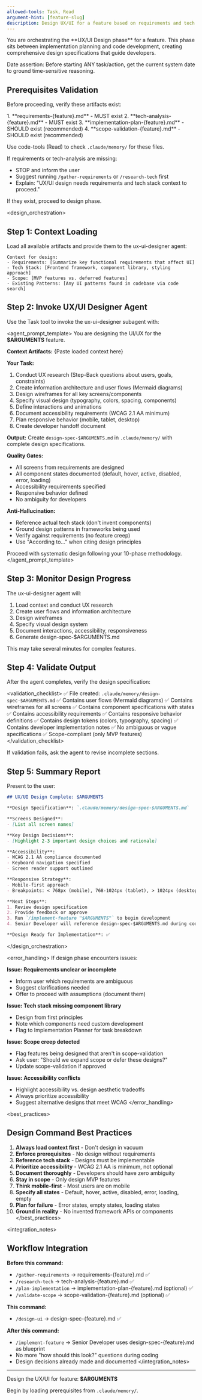 ```yaml
---
allowed-tools: Task, Read
argument-hint: [feature-slug]
description: Design UX/UI for a feature based on requirements and tech analysis
---
```


<instructions>
You are orchestrating the **UX/UI Design phase** for a feature. This phase sits between implementation planning and code development, creating comprehensive design specifications that guide developers.

Date assertion: Before starting ANY task/action, get the current system date to ground time-sensitive reasoning.

## Prerequisites Validation

Before proceeding, verify these artifacts exist:

<prerequisites>
1. **requirements-{feature}.md** - MUST exist
2. **tech-analysis-{feature}.md** - MUST exist
3. **implementation-plan-{feature}.md** - SHOULD exist (recommended)
4. **scope-validation-{feature}.md** - SHOULD exist (recommended)
</prerequisites>

Use code-tools (Read) to check `.claude/memory/` for these files.

If requirements or tech-analysis are missing:

- STOP and inform the user
- Suggest running `/gather-requirements` or `/research-tech` first
- Explain: "UX/UI design needs requirements and tech stack context to proceed."

If they exist, proceed to design phase.
</instructions>

<design_orchestration>

## Step 1: Context Loading

Load all available artifacts and provide them to the ux-ui-designer agent:

```
Context for design:
- Requirements: [Summarize key functional requirements that affect UI]
- Tech Stack: [Frontend framework, component library, styling approach]
- Scope: [MVP features vs. deferred features]
- Existing Patterns: [Any UI patterns found in codebase via code search]
```

## Step 2: Invoke UX/UI Designer Agent

Use the Task tool to invoke the ux-ui-designer subagent with:

<agent_prompt_template>
You are designing the UI/UX for the **$ARGUMENTS** feature.

**Context Artifacts:**
{Paste loaded context here}

**Your Task:**

1. Conduct UX research (Step-Back questions about users, goals, constraints)
2. Create information architecture and user flows (Mermaid diagrams)
3. Design wireframes for all key screens/components
4. Specify visual design (typography, colors, spacing, components)
5. Define interactions and animations
6. Document accessibility requirements (WCAG 2.1 AA minimum)
7. Plan responsive behavior (mobile, tablet, desktop)
8. Create developer handoff document

**Output:**
Create `design-spec-$ARGUMENTS.md` in `.claude/memory/` with complete design specifications.

**Quality Gates:**

- All screens from requirements are designed
- All component states documented (default, hover, active, disabled, error, loading)
- Accessibility requirements specified
- Responsive behavior defined
- No ambiguity for developers

**Anti-Hallucination:**

- Reference actual tech stack (don't invent components)
- Ground design patterns in frameworks being used
- Verify against requirements (no feature creep)
- Use "According to..." when citing design principles

Proceed with systematic design following your 10-phase methodology.
</agent_prompt_template>

## Step 3: Monitor Design Progress

The ux-ui-designer agent will:

1. Load context and conduct UX research
2. Create user flows and information architecture
3. Design wireframes
4. Specify visual design system
5. Document interactions, accessibility, responsiveness
6. Generate design-spec-$ARGUMENTS.md

This may take several minutes for complex features.

## Step 4: Validate Output

After the agent completes, verify the design specification:

<validation_checklist>
✅ File created: `.claude/memory/design-spec-$ARGUMENTS.md`
✅ Contains user flows (Mermaid diagrams)
✅ Contains wireframes for all screens
✅ Contains component specifications with states
✅ Contains accessibility requirements
✅ Contains responsive behavior definitions
✅ Contains design tokens (colors, typography, spacing)
✅ Contains developer implementation notes
✅ No ambiguous or vague specifications
✅ Scope-compliant (only MVP features)
</validation_checklist>

If validation fails, ask the agent to revise incomplete sections.

## Step 5: Summary Report

Present to the user:

```markdown
## UX/UI Design Complete: $ARGUMENTS

**Design Specification**: `.claude/memory/design-spec-$ARGUMENTS.md`

**Screens Designed**:
- [List all screen names]

**Key Design Decisions**:
- [Highlight 2-3 important design choices and rationale]

**Accessibility**:
- WCAG 2.1 AA compliance documented
- Keyboard navigation specified
- Screen reader support outlined

**Responsive Strategy**:
- Mobile-first approach
- Breakpoints: < 768px (mobile), 768-1024px (tablet), > 1024px (desktop)

**Next Steps**:
1. Review design specification
2. Provide feedback or approve
3. Run `/implement-feature "$ARGUMENTS"` to begin development
4. Senior Developer will reference design-spec-$ARGUMENTS.md during coding

**Design Ready for Implementation**: ✅
```

</design_orchestration>

<error_handling>
If design phase encounters issues:

**Issue: Requirements unclear or incomplete**

- Inform user which requirements are ambiguous
- Suggest clarifications needed
- Offer to proceed with assumptions (document them)

**Issue: Tech stack missing component library**

- Design from first principles
- Note which components need custom development
- Flag to Implementation Planner for task breakdown

**Issue: Scope creep detected**

- Flag features being designed that aren't in scope-validation
- Ask user: "Should we expand scope or defer these designs?"
- Update scope-validation if approved

**Issue: Accessibility conflicts**

- Highlight accessibility vs. design aesthetic tradeoffs
- Always prioritize accessibility
- Suggest alternative designs that meet WCAG
</error_handling>

<best_practices>

## Design Command Best Practices

1. **Always load context first** - Don't design in vacuum
2. **Enforce prerequisites** - No design without requirements
3. **Reference tech stack** - Designs must be implementable
4. **Prioritize accessibility** - WCAG 2.1 AA is minimum, not optional
5. **Document thoroughly** - Developers should have zero ambiguity
6. **Stay in scope** - Only design MVP features
7. **Think mobile-first** - Most users are on mobile
8. **Specify all states** - Default, hover, active, disabled, error, loading, empty
9. **Plan for failure** - Error states, empty states, loading states
10. **Ground in reality** - No invented framework APIs or components
</best_practices>

<integration_notes>

## Workflow Integration

**Before this command:**

- `/gather-requirements` → requirements-{feature}.md ✅
- `/research-tech` → tech-analysis-{feature}.md ✅
- `/plan-implementation` → implementation-plan-{feature}.md (optional) ✅
- `/validate-scope` → scope-validation-{feature}.md (optional) ✅

**This command:**

- `/design-ui` → design-spec-{feature}.md ✅

**After this command:**

- `/implement-feature` → Senior Developer uses design-spec-{feature}.md as blueprint
- No more "how should this look?" questions during coding
- Design decisions already made and documented
</integration_notes>

---

Design the UX/UI for feature: **$ARGUMENTS**

Begin by loading prerequisites from `.claude/memory/`.
